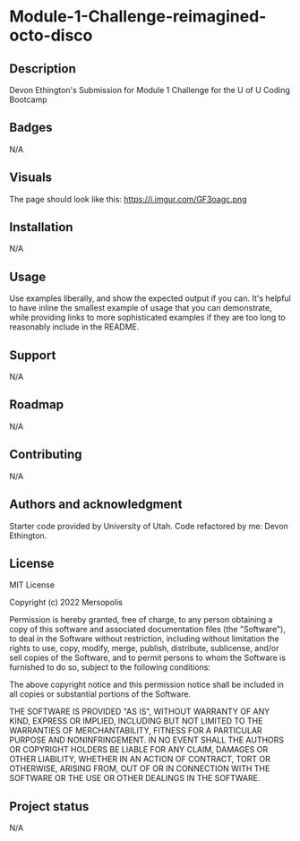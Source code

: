 # Module-1-Challenge-reimagined-octo-disco

## Description
Devon Ethington's Submission for Module 1 Challenge for the U of U Coding Bootcamp

## Badges
N/A

## Visuals
The page should look like this: https://i.imgur.com/GF3oagc.png

## Installation
N/A

## Usage
Use examples liberally, and show the expected output if you can. It's helpful to have inline the smallest example of usage that you can demonstrate, while providing links to more sophisticated examples if they are too long to reasonably include in the README.

## Support
N/A

## Roadmap
N/A

## Contributing
N/A

## Authors and acknowledgment
Starter code provided by University of Utah.
Code refactored by me: Devon Ethington.

## License
MIT License

Copyright (c) 2022 Mersopolis

Permission is hereby granted, free of charge, to any person obtaining a copy
of this software and associated documentation files (the "Software"), to deal
in the Software without restriction, including without limitation the rights
to use, copy, modify, merge, publish, distribute, sublicense, and/or sell
copies of the Software, and to permit persons to whom the Software is
furnished to do so, subject to the following conditions:

The above copyright notice and this permission notice shall be included in all
copies or substantial portions of the Software.

THE SOFTWARE IS PROVIDED "AS IS", WITHOUT WARRANTY OF ANY KIND, EXPRESS OR
IMPLIED, INCLUDING BUT NOT LIMITED TO THE WARRANTIES OF MERCHANTABILITY,
FITNESS FOR A PARTICULAR PURPOSE AND NONINFRINGEMENT. IN NO EVENT SHALL THE
AUTHORS OR COPYRIGHT HOLDERS BE LIABLE FOR ANY CLAIM, DAMAGES OR OTHER
LIABILITY, WHETHER IN AN ACTION OF CONTRACT, TORT OR OTHERWISE, ARISING FROM,
OUT OF OR IN CONNECTION WITH THE SOFTWARE OR THE USE OR OTHER DEALINGS IN THE
SOFTWARE.


## Project status
N/A